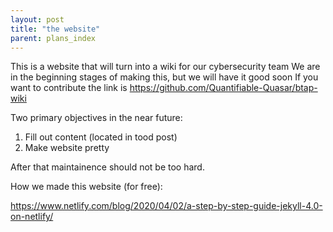 ```yaml
--- 
layout: post
title: "the website"
parent: plans_index
---
```


This is a website that will turn into a wiki for our cybersecurity team
We are in the beginning stages of making this, but we will have it good soon
If you want to contribute the link is <https://github.com/Quantifiable-Quasar/btap-wiki>

Two primary objectives in the near future:

1. Fill out content (located in tood post)
2. Make website pretty 

After that maintainence should not be too hard.

How we made this website (for free):

<https://www.netlify.com/blog/2020/04/02/a-step-by-step-guide-jekyll-4.0-on-netlify/>
